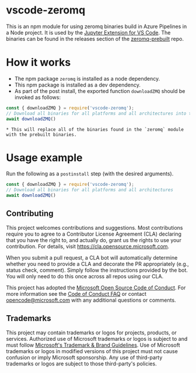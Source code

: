# vscode-zeromq

This is an npm module for using zeromq binaries build in Azure Pipelines in a Node project. It is used by the [Jupyter Extension for VS Code](https://github.com/microsoft/vscode-jupyter-internal).
The binaries can be found in the releases section of the [zeromq-prebuilt](https://github.com/microsoft/zeromq-prebuilt) repo.

# How it works

* The npm package `zeromq` is installed as a node dependency.
* This npm package is installed as a dev dependency.
* As part of the post install, the exported function `downloadZMQ` should be invoked as follows:
```typescript
const { downloadZMQ } = require('vscode-zeromq');
// Download all binaries for all platforms and all architectures into the `node_modules/zeromq/prebuilds` folder.
await downloadZMQ()
```
	* This will replace all of the binaries found in the `zeromq` module with the prebuilt binaries.


# Usage example
Run the following as a `postinstall` step (with the desired arguments).

```typescript
const { downloadZMQ } = require('vscode-zeromq');
// Download all binaries for all platforms and all architectures
await downloadZMQ()
```

## Contributing

This project welcomes contributions and suggestions.  Most contributions require you to agree to a
Contributor License Agreement (CLA) declaring that you have the right to, and actually do, grant us
the rights to use your contribution. For details, visit https://cla.opensource.microsoft.com.

When you submit a pull request, a CLA bot will automatically determine whether you need to provide
a CLA and decorate the PR appropriately (e.g., status check, comment). Simply follow the instructions
provided by the bot. You will only need to do this once across all repos using our CLA.

This project has adopted the [Microsoft Open Source Code of Conduct](https://opensource.microsoft.com/codeofconduct/).
For more information see the [Code of Conduct FAQ](https://opensource.microsoft.com/codeofconduct/faq/) or
contact [opencode@microsoft.com](mailto:opencode@microsoft.com) with any additional questions or comments.

## Trademarks

This project may contain trademarks or logos for projects, products, or services. Authorized use of Microsoft
trademarks or logos is subject to and must follow
[Microsoft's Trademark & Brand Guidelines](https://www.microsoft.com/en-us/legal/intellectualproperty/trademarks/usage/general).
Use of Microsoft trademarks or logos in modified versions of this project must not cause confusion or imply Microsoft sponsorship.
Any use of third-party trademarks or logos are subject to those third-party's policies.
